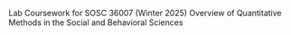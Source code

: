Lab Coursework for SOSC 36007 (Winter 2025) Overview of Quantitative Methods in the Social and Behavioral Sciences
